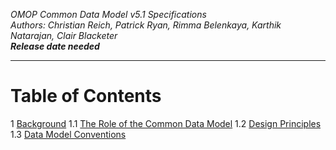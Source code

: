 *OMOP Common Data Model v5.1 Specifications*
<br>*Authors: Christian Reich, Patrick Ryan, Rimma Belenkaya, Karthik Natarajan, Clair Blacketer*
<br>***Release date needed***

---

# Table of Contents

1 [Background](Background/Background.md)
  1.1 [The Role of the Common Data Model](Background/TheRoleoftheCommonDataModel.md)
  1.2 [Design Principles](Background/DesignPrinciples.md)
  1.3 [Data Model Conventions](Background/DataModelConventions.md)